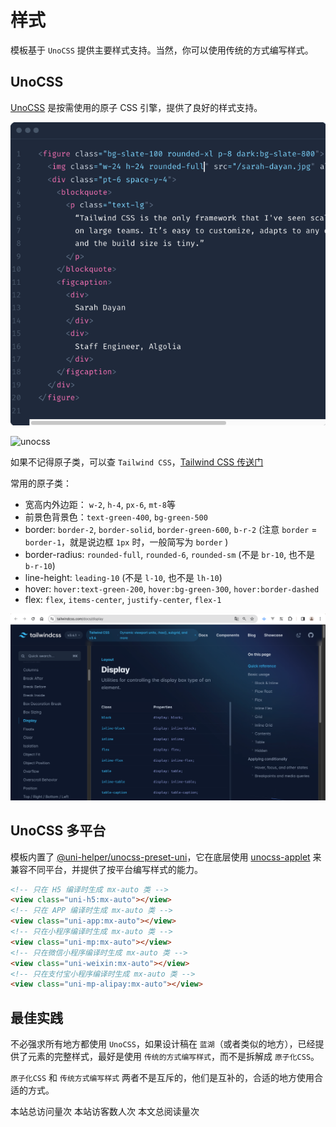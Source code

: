 # 样式

模板基于 `UnoCSS` 提供主要样式支持。当然，你可以使用传统的方式编写样式。

## UnoCSS

[UnoCSS](https://unocss.dev/) 是按需使用的原子 CSS 引擎，提供了良好的样式支持。

![Alt text](./screenshots/tailwindcss3.png)

![unocss](./gifs/unocss.gif)

如果不记得原子类，可以查 `Tailwind CSS`，[Tailwind CSS 传送门](https://tailwindcss.com/docs/display)

常用的原子类：

- 宽高内外边距： `w-2`, `h-4`, `px-6`, `mt-8`等
- 前景色背景色：`text-green-400`, `bg-green-500`
- border: `border-2`, `border-solid`, `border-green-600`, `b-r-2` (注意 `border` = `border-1`，就是说边框 `1px` 时，一般简写为 `border` )
- border-radius: `rounded-full`, `rounded-6`, `rounded-sm` (不是 `br-10`, 也不是 `b-r-10`)
- line-height: `leading-10` (不是 `l-10`, 也不是 `lh-10`)
- hover: `hover:text-green-200`, `hover:bg-green-300`, `hover:border-dashed`
- flex: `flex`, `items-center`, `justify-center`, `flex-1`

![tailwindcss](./screenshots/tailwindcss.png)

## UnoCSS 多平台

模板内置了 [@uni-helper/unocss-preset-uni](https://github.com/uni-helper/unocss-preset-uni)，它在底层使用 [unocss-applet](https://github.com/unocss-applet/unocss-applet) 来兼容不同平台，并提供了按平台编写样式的能力。

```html
<!-- 只在 H5 编译时生成 mx-auto 类 -->
<view class="uni-h5:mx-auto"></view>
<!-- 只在 APP 编译时生成 mx-auto 类 -->
<view class="uni-app:mx-auto"></view>
<!-- 只在小程序编译时生成 mx-auto 类 -->
<view class="uni-mp:mx-auto"></view>
<!-- 只在微信小程序编译时生成 mx-auto 类 -->
<view class="uni-weixin:mx-auto"></view>
<!-- 只在支付宝小程序编译时生成 mx-auto 类 -->
<view class="uni-mp-alipay:mx-auto"></view>
```

## 最佳实践

不必强求所有地方都使用 `UnoCSS`，如果设计稿在 `蓝湖`（或者类似的地方），已经提供了元素的完整样式，最好是使用 `传统的方式编写样式`，而不是拆解成 `原子化CSS`。

`原子化CSS` 和 `传统方式编写样式` 两者不是互斥的，他们是互补的，合适的地方使用合适的方式。

<div class='busuanzi_container'>
    <span id="busuanzi_container_site_pv">
    本站总访问量<span id="busuanzi_value_site_pv"></span>次
    </span>
    <span id="busuanzi_container_site_uv">
    本站访客数<span id="busuanzi_value_site_uv"></span>人次
    </span>
    <span id="busuanzi_container_page_pv">
    本文总阅读量<span id="busuanzi_value_page_pv"></span>次
  </span>
</div>
